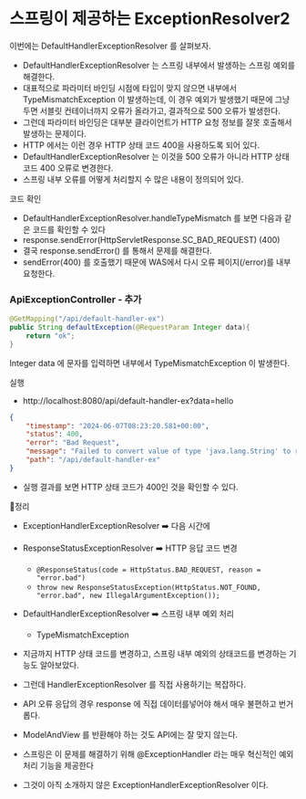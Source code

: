 
# 스프링이 제공하는 ExceptionResolver2

이번에는 DefaultHandlerExceptionResolver 를 살펴보자.

- DefaultHandlerExceptionResolver 는 스프링 내부에서 발생하는 스프링 예외를 해결한다.
- 대표적으로 파라미터 바인딩 시점에 타입이 맞지 않으면 내부에서 TypeMismatchException 이 발생하는데, 
  이 경우 예외가 발생했기 때문에 그냥 두면 서블릿 컨테이너까지 오류가 올라가고, 결과적으로 500 오류가 발생한다.
- 그런데 파라미터 바인딩은 대부분 클라이언트가 HTTP 요청 정보를 잘못 호출해서 발생하는 문제이다.
- HTTP 에서는 이런 경우 HTTP 상태 코드 400을 사용하도록 되어 있다.
- DefaultHandlerExceptionResolver 는 이것을 500 오류가 아니라 HTTP 상태 코드 400 오류로 변경한다.
- 스프링 내부 오류를 어떻게 처리할지 수 많은 내용이 정의되어 있다.

코드 확인
- DefaultHandlerExceptionResolver.handleTypeMismatch 를 보면 다음과 같은 코드를 확인할 수 있다
- response.sendError(HttpServletResponse.SC_BAD_REQUEST) (400)
- 결국 response.sendError() 를 통해서 문제를 해결한다.
- sendError(400) 를 호출했기 때문에 WAS에서 다시 오류 페이지(/error)를 내부 요청한다.

### ApiExceptionController - 추가

```java
@GetMapping("/api/default-handler-ex")
public String defaultException(@RequestParam Integer data){
    return "ok";
}
```
Integer data 에 문자를 입력하면 내부에서 TypeMismatchException 이 발생한다.

실행
- http://localhost:8080/api/default-handler-ex?data=hello
```json
{
    "timestamp": "2024-06-07T08:23:20.581+00:00",
    "status": 400,
    "error": "Bad Request",
    "message": "Failed to convert value of type 'java.lang.String' to required type 'java.lang.Integer'; For input string: \"hello\"",
    "path": "/api/default-handler-ex"
}
```

- 실행 결과를 보면 HTTP 상태 코드가 400인 것을 확인할 수 있다.

💯정리
- ExceptionHandlerExceptionResolver ➡️ 다음 시간에
- ResponseStatusExceptionResolver ➡️ HTTP 응답 코드 변경
  - ```@ResponseStatus(code = HttpStatus.BAD_REQUEST, reason = "error.bad")```
  - ```throw new ResponseStatusException(HttpStatus.NOT_FOUND, "error.bad", new IllegalArgumentException());```
- DefaultHandlerExceptionResolver ➡️ 스프링 내부 예외 처리
  - TypeMismatchException

- 지금까지 HTTP 상태 코드를 변경하고, 스프링 내부 예외의 상태코드를 변경하는 기능도 알아보았다.
- 그런데 HandlerExceptionResolver 를 직접 사용하기는 복잡하다.
- API 오류 응답의 경우 response 에 직접 데이터를넣어야 해서 매우 불편하고 번거롭다. 
- ModelAndView 를 반환해야 하는 것도 API에는 잘 맞지 않는다.
- 스프링은 이 문제를 해결하기 위해 @ExceptionHandler 라는 매우 혁신적인 예외 처리 기능을 제공한다
- 그것이 아직 소개하지 않은 ExceptionHandlerExceptionResolver 이다.



